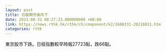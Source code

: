 ```yaml
---
layout: post
title: 日股開市後向下
date: 2021-08-31 08:27:23.000000000 +08:00
link: https://news.rthk.hk/rthk/ch/component/k2/1608331-20210831.htm
categories: rthk
---
```


東京股市下跌。日經指數較早時報27723點，跌66點。
